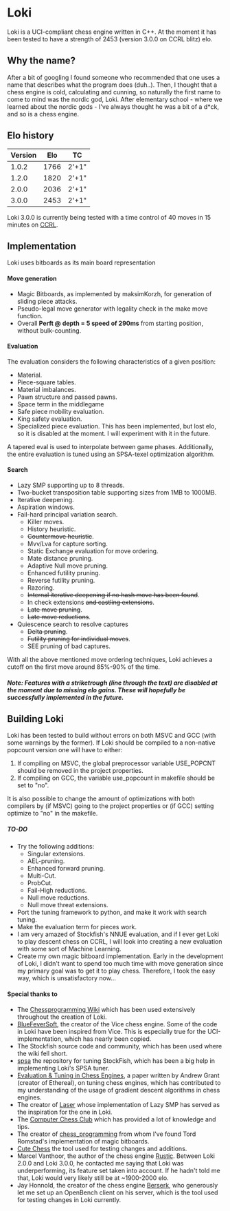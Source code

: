 # Loki
Loki is a UCI-compliant chess engine written in C++. At the moment it has been tested to have a strength of 2453 (version 3.0.0 on CCRL blitz) elo.

## Why the name?
After a bit of googling I found someone who recommended that one uses a name that describes what the program does (duh..). Then, I thought that a chess engine is cold, calculating and cunning, so naturally the first name to come to mind
was the nordic god, Loki. After elementary school - where we learned about the nordic gods - I've always thought he was a bit of a d*ck, and so is a chess engine.

## Elo history
| Version   | Elo   | TC   |
|-----------|-------|------|
| 1.0.2    | 1766  | 2'+1"|
| 1.2.0     | 1820  | 2'+1"|
| 2.0.0     | 2036  | 2'+1"|
| 3.0.0     | 2453  | 2'+1"|

Loki 3.0.0 is currently being tested with a time control of 40 moves in 15 minutes on [CCRL](https://ccrl.chessdom.com/ccrl/4040/cgi/engine_details.cgi?print=Details&each_game=1&eng=Loki%203.0.0%2064-bit#Loki_3_0_0_64-bit).

## Implementation
Loki uses bitboards as its main board representation
#### Move generation
- Magic Bitboards, as implemented by maksimKorzh, for generation of sliding piece attacks.
- Pseudo-legal move generator with legality check in the make move function.
- Overall **Perft @ depth = 5 speed of 290ms** from starting position, without bulk-counting.

#### Evaluation
The evaluation considers the following characteristics of a given position:
- Material.
- Piece-square tables.
- Material imbalances.
- Pawn structure and passed pawns.
- Space term in the middlegame
- Safe piece mobility evaluation.
- King safety evaluation.
- Specialized piece evaluation. This has been implemented, but lost elo, so it is disabled at the moment. I will experiment with it in the future.

A tapered eval is used to interpolate between game phases. Additionally, the entire evaluation is tuned using an SPSA-texel optimization algorithm.

#### Search
- Lazy SMP supporting up to 8 threads.
- Two-bucket transposition table supporting sizes from 1MB to 1000MB.
- Iterative deepening.
- Aspiration windows.
- Fail-hard principal variation search.
    - Killer moves.
    - History heuristic.
    - ~~Countermove heuristic~~.
    - Mvv/Lva for capture sorting.
    - Static Exchange evaluation for move ordering.
    - Mate distance pruning.
    - Adaptive Null move pruning.
    - Enhanced futility pruning.
    - Reverse futility pruning.
    - Razoring.
    - ~~Internal iterative deepening if no hash move has been found~~.
    - In check extensions ~~and castling extensions~~.
    - ~~Late move pruning~~.
    - ~~Late move reductions~~.
- Quiescence search to resolve captures
    - ~~Delta pruning~~.
    - ~~Futility pruning for individual moves~~.
    - SEE pruning of bad captures.

With all the above mentioned move ordering techniques, Loki achieves a cutoff on the first move around 85%-90% of the time.
##### Note: **Features with a striketrough (line through the text) are disabled at the moment due to missing elo gains. These will hopefully be successfully implemented in the future.**

## Building Loki
Loki has been tested to build without errors on both MSVC and GCC (with some warnings by the former). If Loki should be compiled to a non-native popcount version one will have to either:
1. If compiling on MSVC, the global preprocessor variable USE_POPCNT should be removed in the project properties.
2. If compiling on GCC, the variable use_popcount in makefile should be set to "no".

It is also possible to change the amount of optimizations with both compilers by (if MSVC) going to the project properties or (if GCC) setting optimize to "no" in the makefile.

##### TO-DO
- Try the following additions:
    - Singular extensions.
    - AEL-pruning.
    - Enhanced forward pruning.
    - Multi-Cut.
    - ProbCut.
    - Fail-High reductions.
    - Null move reductions.
    - Null move threat extensions.
- Port the tuning framework to python, and make it work with search tuning.
- Make the evaluation term for pieces work.
- I am very amazed of Stockfish's NNUE evaluation, and if I ever get Loki to play descent chess on CCRL, I will look into creating a new evaluation with some sort of Machine Learning.
- Create my own magic bitboard implementation. Early in the development of Loki, I didn't want to spend too much time with move generation since my primary goal was to get it to play chess. Therefore, I took the easy way, which is unsatisfactory now... 

#### Special thanks to
- The [Chessprogramming Wiki](https://www.chessprogramming.org/Main_Page) which has been used extensively throughout the creation of Loki.
- [BlueFeverSoft](https://github.com/bluefeversoft), the creator of the Vice chess engine. Some of the code in Loki have been inspired from Vice. This is especially true for the UCI-implementation, which has nearly been copied.
- The Stockfish source code and community, which has been used where the wiki fell short.
- [spsa](https://github.com/zamar/spsa) the repository for tuning StockFish, which has been a big help in implementing Loki's SPSA tuner.
- [Evaluation & Tuning in Chess Engines](https://github.com/AndyGrant/Ethereal/blob/master/Tuning.pdf), a paper written by Andrew Grant (creator of Ethereal), on tuning chess engines, which has contributed to my understanding of the usage of gradient descent algorithms in chess engines.
- The creator of [Laser](https://github.com/jeffreyan11/laser-chess-engine) whose implementation of Lazy SMP has served as the inspiration for the one in Loki.
- The [Computer Chess Club](http://www.talkchess.com/forum3/viewforum.php?f=7) which has provided a lot of knowledge and tips.
- The creator of [chess_programming](https://github.com/maksimKorzh/chess_programming) from whom I've found Tord Romstad's implementation of magic bitboards.
- [Cute Chess](https://cutechess.com/) the tool used for testing changes and additions.
- Marcel Vanthoor, the author of the chess engine [Rustic](https://github.com/mvanthoor/rustic). Between Loki 2.0.0 and Loki 3.0.0, he contacted me saying that Loki was underperforming, its feature set taken into account. If he hadn't told me that, Loki would very likely still be at ~1900-2000 elo.
- Jay Honnold, the creator of the chess engine [Berserk](https://github.com/jhonnold/berserk), who generously let me set up an OpenBench client on his server, which is the tool used for testing changes in Loki currently.